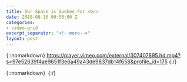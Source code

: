 ```yaml
---
title: Our Space is Spoken For <br>
date: 2018-08-16 00:58:00 Z
categories:
- video-grid
excerpt_separator: "<!--more-->"
layout: post
---
```


{::nomarkdown}
https://player.vimeo.com/external/307407895.hd.mp4?s=97e52639f4ae9651f3e6a49a43de9837db14f658&profile_id=175
{:/}  

<!--more-->
{::nomarkdown}
<img class="lazyload" data-vimeo-id="307407895" src="" alt="">
{:/}  
